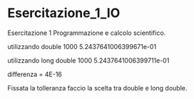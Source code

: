 # Esercitazione_1_IO
Esercitazione 1 Programmazione e calcolo scientifico.

utilizzando double
1000 5.2437641006399671e-01

utilizzando long double
1000 5.2437641006399711e-01

differenza = 4E-16

Fissata la tolleranza faccio la scelta tra double e long double.

